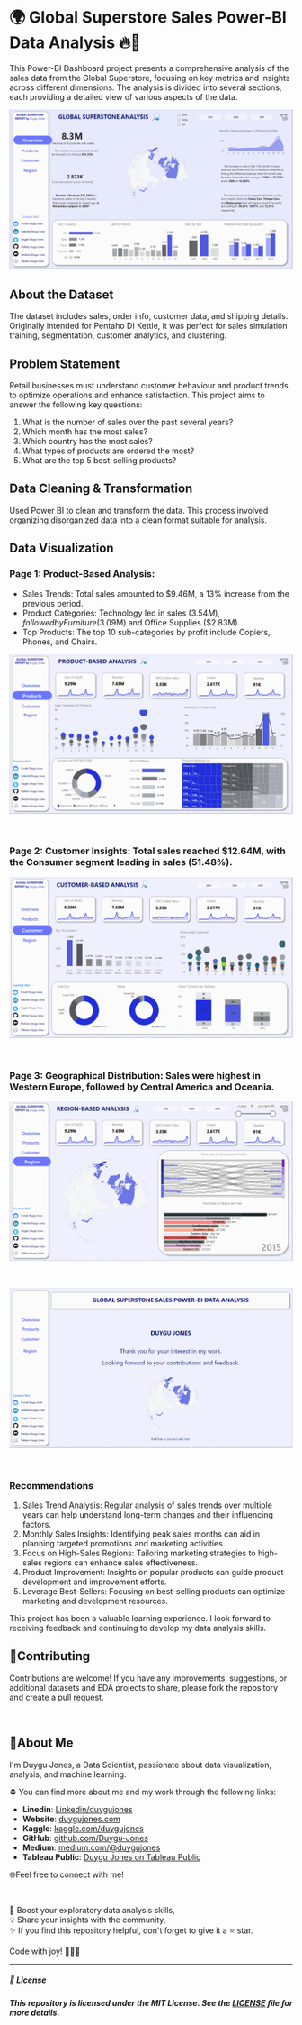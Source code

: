 # 🌍 Global Superstore Sales Power-BI Data Analysis 🔥🚀

This Power-BI Dashboard project presents a comprehensive analysis of the sales data from the Global Superstore, focusing on key metrics and insights across different dimensions. 
The analysis is divided into several sections, each providing a detailed view of various aspects of the data.

<p align="center">
  <img src="https://github.com/Duygu-Jones/Dashboard_Projects/blob/main/POWER_BI/POWERBI_01_Global%20Superstone%20Sales%20Analysis/01-Overview%20of%20Analysis.png">
</p>

## About the Dataset
The dataset includes sales, order info, customer data, and shipping details. Originally intended for Pentaho DI Kettle, it was perfect for sales simulation training, segmentation, customer analytics, and clustering.

## Problem Statement

Retail businesses must understand customer behaviour and product trends to optimize operations and enhance satisfaction. This project aims to answer the following key questions:
1.	What is the number of sales over the past several years?
2.	Which month has the most sales?
3.	Which country has the most sales?
4.	What types of products are ordered the most?
5.	What are the top 5 best-selling products?

## Data Cleaning & Transformation

Used Power BI to clean and transform the data. This process involved organizing disorganized data into a clean format suitable for analysis.


## Data Visualization
### Page 1: Product-Based Analysis:
-	Sales Trends: Total sales amounted to $9.46M, a 13% increase from the previous period.
-	Product Categories: Technology led in sales ($3.54M), followed by Furniture ($3.09M) and Office Supplies ($2.83M).
- Top Products: The top 10 sub-categories by profit include Copiers, Phones, and Chairs.

<p align="center">
  <img src="https://github.com/Duygu-Jones/Dashboard_Projects/blob/main/POWER_BI/POWERBI_01_Global%20Superstone%20Sales%20Analysis/02-Product-Based-Analysis.png">
</p>

<br>

### Page 2: Customer Insights: Total sales reached $12.64M, with the Consumer segment leading in sales (51.48%).

<p align="center">
  <img src="https://github.com/Duygu-Jones/Dashboard_Projects/blob/main/POWER_BI/POWERBI_01_Global%20Superstone%20Sales%20Analysis/03-Customer-Based-Analysis.png">
</p>

<br>

### Page 3: Geographical Distribution: Sales were highest in Western Europe, followed by Central America and Oceania.

<p align="center">
  <img src="https://github.com/Duygu-Jones/Dashboard_Projects/blob/main/POWER_BI/POWERBI_01_Global%20Superstone%20Sales%20Analysis/04-Region-Based-Analysis.png">
</p>

<br>

<p align="center">
  <img src="https://github.com/Duygu-Jones/Dashboard_Projects/blob/main/POWER_BI/POWERBI_01_Global%20Superstone%20Sales%20Analysis/Analysis-End.png">
</p>

<br>

### Recommendations

1.	Sales Trend Analysis: Regular analysis of sales trends over multiple years can help understand long-term changes and their influencing factors.
2.	Monthly Sales Insights: Identifying peak sales months can aid in planning targeted promotions and marketing activities.
3.	Focus on High-Sales Regions: Tailoring marketing strategies to high-sales regions can enhance sales effectiveness.
4.	Product Improvement: Insights on popular products can guide product development and improvement efforts.
5.	Leverage Best-Sellers: Focusing on best-selling products can optimize marketing and development resources.

This project has been a valuable learning experience. I look forward to receiving feedback and continuing to develop my data analysis skills.



## 🤝Contributing

Contributions are welcome! If you have any improvements, suggestions, or additional datasets and EDA projects to share, please fork the repository and create a pull request.

<br>

## 🌱About Me 

I'm Duygu Jones, a Data Scientist, passionate about data visualization, analysis, and machine learning. 

♻️ You can find more about me and my work through the following links:

- **Linedin**: [Linkedin/duygujones](https://www.linkedin.com/in/duygujones/)
- **Website**: [duygujones.com](https://duygujones.vercel.app/)
- **Kaggle**: [kaggle.com/duygujones](https://www.kaggle.com/duygujones)
- **GitHub**: [github.com/Duygu-Jones](https://github.com/Duygu-Jones)
- **Medium**: [medium.com/@duygujones](https://medium.com/@duygujones)
- **Tableau Public**: [Duygu Jones on Tableau Public](https://public.tableau.com/app/profile/duygu.jones/vizzes)

🌐Feel free to connect with me!

<br>

🎯 Boost your exploratory data analysis skills,<br>
💡 Share your insights with the community,<br>
✨ If you find this repository helpful, don't forget to give it a ⭐ star.<br>

Code with joy! 👩‍💻✨

---



##### 📜 License

##### This repository is licensed under the MIT License. See the [LICENSE](LICENSE) file for more details.
